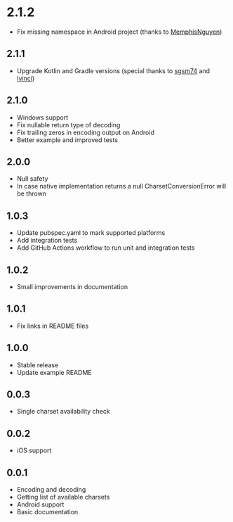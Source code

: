 # 2.1.2
* Fix missing namespace in Android project (thanks to [MemphisNguyen](https://github.com/pr0gramista/charset_converter/pull/36))

## 2.1.1
* Upgrade Kotlin and Gradle versions (special thanks to [sgsm74](https://github.com/pr0gramista/charset_converter/pull/23) and [lvinci](https://github.com/pr0gramista/charset_converter/pull/22))

## 2.1.0
* Windows support
* Fix nullable return type of decoding
* Fix trailing zeros in encoding output on Android
* Better example and improved tests

## 2.0.0
* Null safety
* In case native implementation returns a null CharsetConversionError will be thrown

## 1.0.3
* Update pubspec.yaml to mark supported platforms
* Add integration tests
* Add GitHub Actions workflow to run unit and integration tests

## 1.0.2
* Small improvements in documentation

## 1.0.1
* Fix links in README files

## 1.0.0
* Stable release
* Update example README

## 0.0.3
* Single charset availability check

## 0.0.2
* iOS support

## 0.0.1
* Encoding and decoding
* Getting list of available charsets
* Android support
* Basic documentation